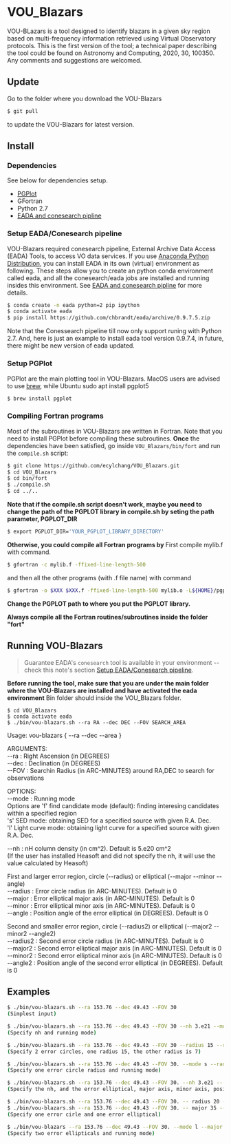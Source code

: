 # VOU_Blazars

VOU-BLazars is a tool designed to identify blazars in a given sky region based on multi-frequency information retrieved using Virtual Observatory protocols. This is the first version of the tool; a technical paper describing the tool could be found on Astronomy and Computing, 2020, 30, 100350. Any comments and suggestions are welcomed.

## Update

Go to the folder where you download the VOU-Blazars

```bash
$ git pull
```

to update the VOU-Blazars for latest version.

## Install

### Dependencies

See below for dependencies setup.

* [PGPlot](http://www.astro.caltech.edu/~tjp/pgplot/)
* GFortran
* Python 2.7
* [EADA and conesearch pipline](https://github.com/chbrandt/eada)


### Setup EADA/Conesearch pipeline

VOU-Blazars required conesearch pipeline, External Archive Data Access (EADA) Tools, to access VO data services.
If you use [Anaconda Python Distribution](https://www.anaconda.com/download/), you can install EADA in its own (virtual) environment as following.
These steps allow you to create an python conda environment called eada, and all the conesearch/eada jobs are installed and running insides this environment.
See [EADA and conesearch pipline](https://github.com/chbrandt/eada) for more details.

```bash
$ conda create -n eada python=2 pip ipython
$ conda activate eada
$ pip install https://github.com/chbrandt/eada/archive/0.9.7.5.zip
```
Note that the Conessearch pipeline till now only support runing with Python 2.7. And, here is just an example to install eada tool version 0.9.7.4, in future, there might be new version of eada updated.


### Setup PGPlot 

PGPlot are the main plotting tool in VOU-Blazars. MacOS users are advised to use [brew](https://brew.sh/), while Ubuntu sudo apt install pgplot5
 
```bash
$ brew install pgplot
```

### Compiling Fortran programs

Most of the subroutines in VOU-Blazars are written in Fortran.
Note that you need to install PGPlot before compiling these subroutines.
**Once** the dependencies have been satisfied, go inside `VOU_Blazars/bin/fort` and run the `compile.sh` script:

```bash
$ git clone https://github.com/ecylchang/VOU_Blazars.git
$ cd VOU_Blazars
$ cd bin/fort
$ ./compile.sh
$ cd ../..
```
**Note that if the compile.sh script doesn't work, maybe you need to change the path of the PGPLOT library in compile.sh by seting the path parameter, PGPLOT_DIR**
```bash
$ export PGPLOT_DIR='YOUR_PGPLOT_LIBRARY_DIRECTORY'
```

**Otherwise, you could compile all Fortran programs by**
First compile mylib.f with command.
```bash
$ gfortran -c mylib.f -ffixed-line-length-500
```
and then all the other programs (with .f file name) with command
```bash
$ gfortran -o $XXX $XXX.f -ffixed-line-length-500 mylib.o -L${HOME}/pgplot -lpgplot
```
**Change the PGPLOT path to where you put the PGPLOT library.**

**Always compile all the Fortran routines/subroutines inside the folder "fort"**


## Running VOU-Blazars

> Guarantee EADA's `conesearch` tool is available in your environment -- check this note's section [Setup EADA/Conesearch pipeline](#setup-eadaconesearch-pipeline).

**Before running the tool, make sure that you are under the main folder where the VOU-Blazars are installed and have activated the eada environment** Bin folder should inside the VOU_Blazars folder.

```
$ cd VOU_Blazars
$ conda activate eada
$ ./bin/vou-blazars.sh --ra RA --dec DEC --FOV SEARCH_AREA
```

Usage: vou-blazars { --ra <degrees> --dec <degrees> --area <arcmin> }

ARGUMENTS: <br />
 --ra     : Right Ascension (in DEGREES) <br />
 --dec    : Declination (in DEGREES) <br />
 --FOV   : Searchin Radius (in ARC-MINUTES) around RA,DEC to search for observations <br />

OPTIONS: <br />
--mode    : Running mode <br />
      Options are 'f' find candidate mode (default): finding interesing candidates within a specified region <br />
                          's' SED mode: obtaining SED for a specified source with given R.A. Dec. <br />
                          'l' Light curve mode: obtaining light curve for a specified source with given R.A. Dec. <br />

--nh      : nH column density (in cm^2). Default is 5.e20 cm^2 <br />
            (If the user has installed Heasoft and did not specify the nh, it will use the value calculated by Heasoft) <br />

First and larger error region, circle (--radius) or elliptical (--major --minor --angle) <br />
--radius  : Error circle radius (in ARC-MINUTES). Default is 0 <br />
--major   : Error elliptical major axis (in ARC-MINUTES). Default is 0 <br />
--minor   : Error elliptical minor axis (in ARC-MINUTES). Default is 0 <br />
--angle   : Position angle of the error elliptical (in DEGREES). Default is 0 <br />

Second and smaller error region, circle (--radius2) or elliptical (--major2 --minor2 --angle2) <br />
--radius2 : Second error circle radius (in ARC-MINUTES). Default is 0 <br />
--major2  : Second error elliptical major axis (in ARC-MINUTES). Default is 0 <br />
--minor2  : Second error elliptical minor axis (in ARC-MINUTES). Default is 0 <br />
--angle2  : Position angle of the second error elliptical (in DEGREES). Default is 0



## Examples

```bash
$ ./bin/vou-blazars.sh --ra 153.76 --dec 49.43 --FOV 30
(Simplest input)

$ ./bin/vou-blazars.sh --ra 153.76 --dec 49.43 --FOV 30 --nh 3.e21 --mode s
(Specify nh and running mode)

$ ./bin/vou-blazars.sh --ra 153.76 --dec 49.43 --FOV 30 --radius 15 --radius2 7
(Specify 2 error circles, one radius 15, the other radius is 7)

$ ./bin/vou-blazars.sh --ra 153.76 --dec 49.43 --FOV 30. --mode s --radius 15
(Specify one error circle radius and running mode)

$ ./bin/vou-blazars.sh --ra 153.76 --dec 49.43 --FOV 30. --nh 3.e21 -- major 15 --minor 10 --angle 120
(Specify the nh, and the error elliptical, major axis, minor axis, position angle)

$ ./bin/vou-blazars.sh --ra 153.76 --dec 49.43 --FOV 30. -- radius 20 -- major2 15 --minor2 10 --angle2 120
$ ./bin/vou-blazars.sh --ra 153.76 --dec 49.43 --FOV 30. -- major 35 --minor 10 --angle 120 -- radius2 20 
(Specify one error cirle and one error elliptical)

$ ./bin/vou-blazars --ra 153.76 --dec 49.43 --FOV 30. --mode l --major 15 --minor 10 --angle 120 --major2 5 --minor2 2 --angle2 90
(Specify two error ellipticals and running mode)
```

